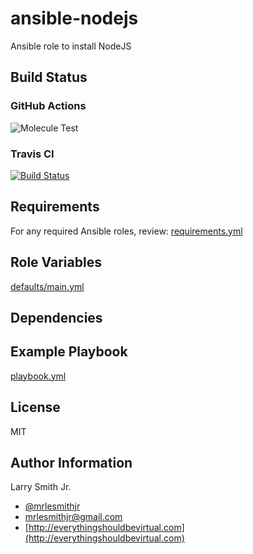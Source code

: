 # ansible-nodejs

Ansible role to install NodeJS

## Build Status

### GitHub Actions

![Molecule Test](https://github.com/mrlesmithjr/ansible-nodejs/workflows/Molecule%20Test/badge.svg)

### Travis CI

[![Build Status](https://travis-ci.org/mrlesmithjr/ansible-nodejs.svg?branch=master)](https://travis-ci.org/mrlesmithjr/ansible-nodejs)



## Requirements

For any required Ansible roles, review:
[requirements.yml](requirements.yml)

## Role Variables

[defaults/main.yml](defaults/main.yml)

## Dependencies

## Example Playbook

[playbook.yml](playbook.yml)

## License

MIT

## Author Information

Larry Smith Jr.

- [@mrlesmithjr](https://twitter.com/mrlesmithjr)
- [mrlesmithjr@gmail.com](mailto:mrlesmithjr@gmail.com)
- [http://everythingshouldbevirtual.com](http://everythingshouldbevirtual.com)
